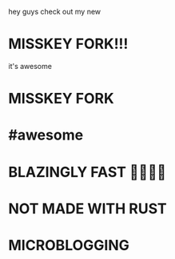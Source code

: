 hey guys check out my new
# MISSKEY FORK!!!
it's awesome
# MISSKEY FORK
# #awesome
# BLAZINGLY FAST 🚀🚀🚀🚀
# NOT MADE WITH RUST

# MICROBLOGGING
